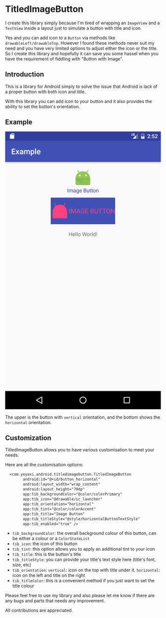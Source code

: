 # TitledImageButton

I create this library simply because I'm tired of wrapping an `ImageView` and a `TextView` inside a layout just to simulate a button with title and icon.

Yes and you can add icon to a `Button` via methods like `drawableLeft/drawableTop`. However I found these methods never suit my need and you have very limited options to adjust either the icon or the title. So I create this library and hopefully it can save you some hassel when you have the requirement of fiddling with "Button with Image".

## Introduction

This is a library for Android simply to solve the issue that Android is lack of a proper button with both icon and title.

With this library you can add icon to your button and it also provides the ability to set the button's orientation.

## Example

![img](https://raw.githubusercontent.com/dumbfingers/TitledImageButton/master/device-2016-10-29-145306.png)

The upper is the button with `vertical` orientation,
and the bottom shows the `horizontal` orientation.

## Customization
TitledImageButton allows you to have various customisation to meet your needs.

Here are all the customisation options:

```
  <com.yeyaxi.android.titledimagebutton.TitledImageButton
        android:id="@+id/button_horizontal"
        android:layout_width="wrap_content"
        android:layout_height="70dp"
        app:tib_backgroundColor="@color/colorPrimary"
        app:tib_icon="@drawable/ic_launcher"
        app:tib_orientation="horizontal"
        app:tib_tint="@color/colorAccent"
        app:tib_title="Image Button"
        app:tib_titleStyle="@style/horizontalButtonTextStyle"
        app:tib_enabled="true" />        
```

* `tib_backgroundColor`: the overall background colour of this button, can be either a colour or a `ColorStateList`
* `tib_icon`: the icon of this button
* `tib_tint`: this option allows you to apply an additional tint to your icon
* `tib_title`: this is the button's title
* `tib_titleStyle`: you can provide your title's text style here (title's font, size, etc)
* `tib_orientation`: `vertical`: icon on the top with title under it. `horizontal`: icon on the left and title on the right
* `tib_titleColor`: this is a convenient method if you just want to set the title colour

Please feel free to use my library and also please let me know if there are any bugs and parts that needs any improvement.

All contributions are appreciated.
